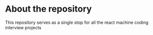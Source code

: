 # About the repository

This repository serves as a single stop for all the react machine coding interview projects
